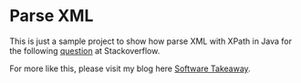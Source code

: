 # Parse XML
This is just a sample project to show how parse XML with XPath in Java for the following [question](http://stackoverflow.com/posts/26557727) at Stackoverflow.

For more like this, please visit my blog here [Software Takeaway](http://softwaretakeaway.wordpress.com/).
